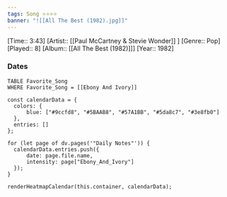 ```yaml
---
tags: Song ⭐⭐⭐⭐ 
banner: "![[All The Best (1982).jpg]]"
---
```

[Time:: 3:43]
[Artist:: [[Paul McCartney & Stevie Wonder]] ]
[Genre:: Pop]
[Played:: 8]
[Album:: [[All The Best (1982)]]]
[Year:: 1982]
### Dates
````dataview
TABLE Favorite_Song
WHERE Favorite_Song = [[Ebony And Ivory]]
````

  ```dataviewjs
const calendarData = { 
	colors: { 
		blue: ["#9ccfd8", "#5BAAB8", "#57A1BB", "#5da8c7", "#3e8fb0"] 
	}, 
	entries: [] 
}; 

for (let page of dv.pages('"Daily Notes"')) { 
	calendarData.entries.push({ 
		date: page.file.name, 
		intensity: page["Ebony_And_Ivory"]
	}); 
} 

renderHeatmapCalendar(this.container, calendarData);
```
